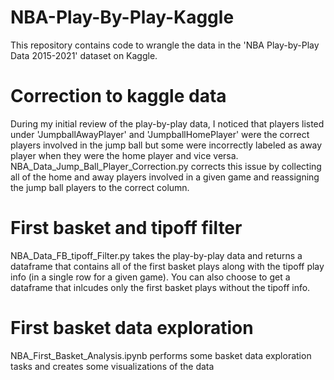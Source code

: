 # NBA-Play-By-Play-Kaggle
This repository contains code to wrangle the data in the 'NBA Play-by-Play Data 2015-2021' dataset on Kaggle.

# Correction to kaggle data
During my initial review of the play-by-play data, I noticed that players listed under 'JumpballAwayPlayer' and 'JumpballHomePlayer'
were the correct players involved in the jump ball but some were incorrectly labeled as away player when they were the home player
and vice versa. NBA_Data_Jump_Ball_Player_Correction.py corrects this issue by collecting all of the home and away players involved
in a given game and reassigning the jump ball players to the correct column.

# First basket and tipoff filter
NBA_Data_FB_tipoff_Filter.py takes the play-by-play data and returns a dataframe that contains all of the first basket plays along with
the tipoff play info (in a single row for a given game). You can also choose to get a dataframe that inlcudes only the first basket plays
without the tipoff info.

# First basket data exploration
NBA_First_Basket_Analysis.ipynb performs some basket data exploration tasks and creates some visualizations of the data

